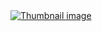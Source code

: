  <a href="https://www.datacamp.com/statement-of-accomplishment/course/47b97360dce1a5b8661e6b93bbb008a6fda517fc">
  <img src="path/to/your/image.jpg" alt="Thumbnail image">
</a>
